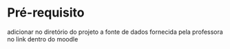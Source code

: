 # Pré-requisito
adicionar no diretório do projeto a fonte de dados fornecida pela professora no link dentro do moodle
